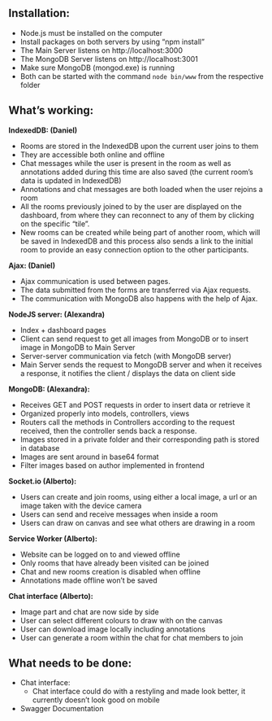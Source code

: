 ## Installation:

- Node.js must be installed on the computer
- Install packages on both servers by using “npm install”
- The Main Server listens on http://localhost:3000
- The MongoDB Server listens on http://localhost:3001
- Make sure MongoDB (mongod.exe) is running
- Both can be started with the command `node bin/www` from the respective folder

## What’s working:

**IndexedDB: (Daniel)**
* Rooms are stored in the IndexedDB upon the current user joins to them
* They are accessible both online and offline
* Chat messages while the user is present in the room as well as annotations added during this time are also saved (the current room’s data is updated in IndexedDB)
* Annotations and chat messages are both loaded when the user rejoins a room
* All the rooms previously joined to by the user are displayed on the dashboard, from where they can reconnect to any of them by clicking on the specific “tile”.
* New rooms can be created while being part of another room, which will be saved in IndexedDB and this process also sends a link to the initial room to provide an easy connection option to the other participants.

**Ajax: (Daniel)**
* Ajax communication is used between pages.
* The data submitted from the forms are transferred via Ajax requests.
* The communication with MongoDB also happens with the help of Ajax.

**NodeJS server: (Alexandra)**
* Index + dashboard pages
* Client can send request to get all images from MongoDB or to insert image in MongoDB to Main Server
* Server-server communication via fetch (with MongoDB server)
* Main Server sends the request to MongoDB server and when it receives a response, it notifies the client / displays the data on client side

**MongoDB: (Alexandra):**
* Receives GET and POST requests in order to insert data or retrieve it
* Organized properly into models, controllers, views
* Routers call the methods in Controllers according to the request received, then the controller sends back a response.
* Images stored in a private folder and their corresponding path is stored in database
* Images are sent around in base64 format
* Filter images based on author implemented in frontend


**Socket.io (Alberto):**
* Users can create and join rooms, using either a local image, a url or an image taken with the device camera
* Users can send and receive messages when inside a room
* Users can draw on canvas and see what others are drawing in a room

**Service Worker  (Alberto):**
* Website can be logged on to and viewed offline
* Only rooms that have already been visited can be joined
* Chat and new rooms creation is disabled when offline
* Annotations made offline won’t be saved

**Chat interface  (Alberto):**
* Image part and chat are now side by side
* User can select different colours to draw with on the canvas
* User can download image locally including annotations
* User can generate a room within the chat for chat members to join


## What needs to be done:
* Chat interface:
    - Chat interface could do with a restyling and made look better, it currently doesn’t look good on mobile
* Swagger Documentation
